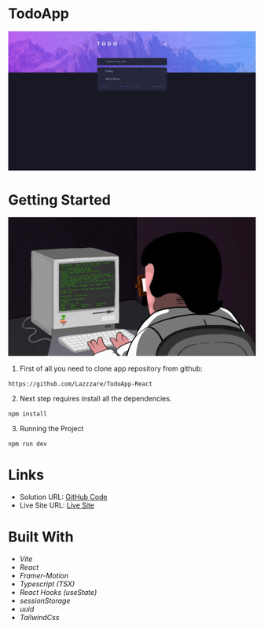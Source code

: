 # TodoApp

  <img src="./src/assets/Readme.PNG" alt="First Image" width="640px">

# Getting Started

![.gif](./src/assets/gif.gif)

1. First of all you need to clone app repository from github:

```
https://github.com/Lazzzare/TodoApp-React
```

2. Next step requires install all the dependencies.

```
npm install
```

3. Running the Project

```
npm run dev
```

# Links

- Solution URL: [GitHub Code](https://github.com/Lazzzare/TodoApp-React)
- Live Site URL: [Live Site](https://todo-app-react-lazzzare.vercel.app/)

# Built With

- _Vite_
- _React_
- _Framer-Motion_
- _Typescript (TSX)_
- _React Hooks (useState)_
- _sessionStorage_
- _uuid_
- _TailwindCss_
